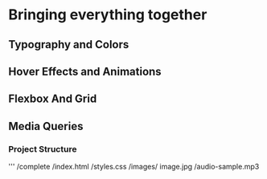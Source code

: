 # Bringing everything together

## Typography and Colors

## Hover Effects and Animations

## Flexbox And Grid

## Media Queries

### Project Structure

'''
/complete
    /index.html
    /styles.css
    /images/
        image.jpg
    /audio-sample.mp3